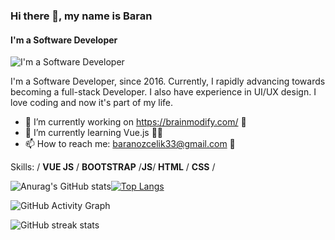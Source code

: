 ### Hi there 👋, my name is Baran
#### I'm a Software Developer
![I'm a Software Developer](https://arturssmirnovs.github.io/github-profile-readme-generator/images/banner.png)

I'm a Software Developer, since 2016. Currently, I rapidly advancing towards becoming a full-stack Developer. I also have experience in UI/UX design. I love coding and now it's part of my life.


- 🔭 I’m currently working on https://brainmodify.com/ 🔗
- 🌱 I’m currently learning Vue.js 🐱‍💻
- 📫 How to reach me: baranozcelik33@gmail.com 📧

Skills: / **VUE JS** / **BOOTSTRAP** /**JS**/ **HTML** / **CSS** /

![Anurag's GitHub stats](https://github-readme-stats.vercel.app/api?username=BaranOzcelik&theme=dark&show_icons=true)[![Top Langs](https://github-readme-stats.vercel.app/api/top-langs/?username=BaranOzcelik&layout=compact)](https://github.com/anuraghazra/github-readme-stats)

![GitHub Activity Graph](https://activity-graph.herokuapp.com/graph?username=BaranOzcelik)  

![GitHub streak stats](https://github-readme-streak-stats.herokuapp.com/?user=BaranOzcelik)  
